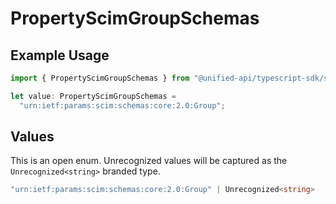 # PropertyScimGroupSchemas

## Example Usage

```typescript
import { PropertyScimGroupSchemas } from "@unified-api/typescript-sdk/sdk/models/shared";

let value: PropertyScimGroupSchemas =
  "urn:ietf:params:scim:schemas:core:2.0:Group";
```

## Values

This is an open enum. Unrecognized values will be captured as the `Unrecognized<string>` branded type.

```typescript
"urn:ietf:params:scim:schemas:core:2.0:Group" | Unrecognized<string>
```